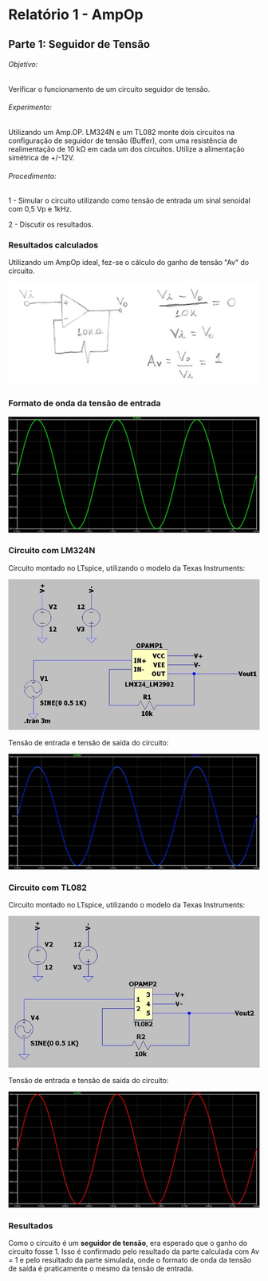# Relatório 1 - AmpOp

## Parte 1: Seguidor de Tensão

###### Objetivo:

Verificar o funcionamento de um circuito seguidor de tensão.

###### Experimento:

Utilizando um Amp.OP. LM324N e um TL082 monte dois circuitos na configuração de seguidor de tensão (Buffer), com uma resistência de realimentação de 10 kΩ em cada um dos circuitos. Utilize a alimentação simétrica de +/-12V.

###### Procedimento:

1 - Simular o circuito utilizando como tensão de entrada um sinal senoidal com 0,5 Vp e 1kHz.

2 - Discutir os resultados.

### Resultados calculados
Utilizando um AmpOp ideal, fez-se o cálculo do ganho de tensão "Av" do circuito.

![p1conta1](/resources/images/relat1/p1conta.jpg)

### Formato de onda da tensão de entrada
![tensaofonte](/resources/images/relat1/ondafonte.jpg)

### Circuito com LM324N
Circuito montado no LTspice, utilizando o modelo da Texas Instruments:

![Circuito1p1](/resources/images/relat1/p1cir1.jpg)

Tensão de entrada e tensão de saída do circuito:

![p1onda1](/resources/images/relat1/p1onda1.jpg)

### Circuito com TL082
Circuito montado no LTspice, utilizando o modelo da Texas Instruments:

![Circuito2p1](/resources/images/relat1/p1cir2.jpg)

Tensão de entrada e tensão de saída do circuito:

![p1onda2](/resources/images/relat1/p1onda2.jpg)

### Resultados
Como o circuito é um **seguidor de tensão**, era esperado que o ganho do circuito fosse 1. Isso é confirmado pelo resultado da parte calculada com Av = 1 e pelo resultado da parte simulada, onde o formato de onda da tensão de saída é praticamente o mesmo da tensão de entrada.
